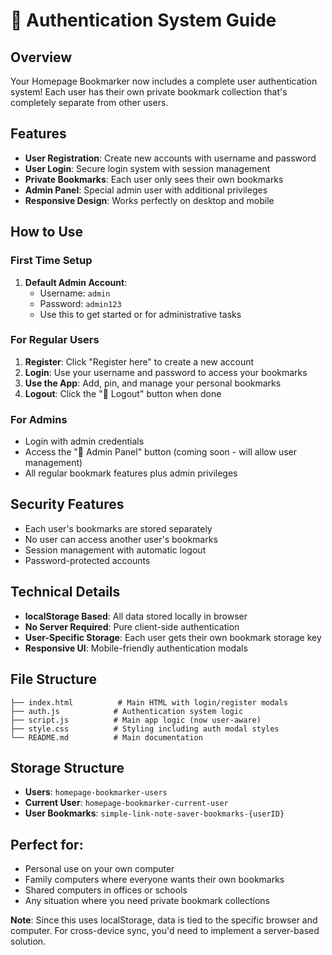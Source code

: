 # 🔐 Authentication System Guide

## Overview

Your Homepage Bookmarker now includes a complete user authentication system! Each user has their own private bookmark collection that's completely separate from other users.

## Features

- **User Registration**: Create new accounts with username and password
- **User Login**: Secure login system with session management
- **Private Bookmarks**: Each user only sees their own bookmarks
- **Admin Panel**: Special admin user with additional privileges
- **Responsive Design**: Works perfectly on desktop and mobile

## How to Use

### First Time Setup

1. **Default Admin Account**:
   - Username: `admin`
   - Password: `admin123`
   - Use this to get started or for administrative tasks

### For Regular Users

1. **Register**: Click "Register here" to create a new account
2. **Login**: Use your username and password to access your bookmarks
3. **Use the App**: Add, pin, and manage your personal bookmarks
4. **Logout**: Click the "🚪 Logout" button when done

### For Admins

- Login with admin credentials
- Access the "👥 Admin Panel" button (coming soon - will allow user management)
- All regular bookmark features plus admin privileges

## Security Features

- Each user's bookmarks are stored separately
- No user can access another user's bookmarks
- Session management with automatic logout
- Password-protected accounts

## Technical Details

- **localStorage Based**: All data stored locally in browser
- **No Server Required**: Pure client-side authentication
- **User-Specific Storage**: Each user gets their own bookmark storage key
- **Responsive UI**: Mobile-friendly authentication modals

## File Structure

```
├── index.html          # Main HTML with login/register modals
├── auth.js            # Authentication system logic
├── script.js          # Main app logic (now user-aware)
├── style.css          # Styling including auth modal styles
└── README.md          # Main documentation
```

## Storage Structure

- **Users**: `homepage-bookmarker-users`
- **Current User**: `homepage-bookmarker-current-user`
- **User Bookmarks**: `simple-link-note-saver-bookmarks-{userID}`

## Perfect for:

- Personal use on your own computer
- Family computers where everyone wants their own bookmarks
- Shared computers in offices or schools
- Any situation where you need private bookmark collections

**Note**: Since this uses localStorage, data is tied to the specific browser and computer. For cross-device sync, you'd need to implement a server-based solution.
